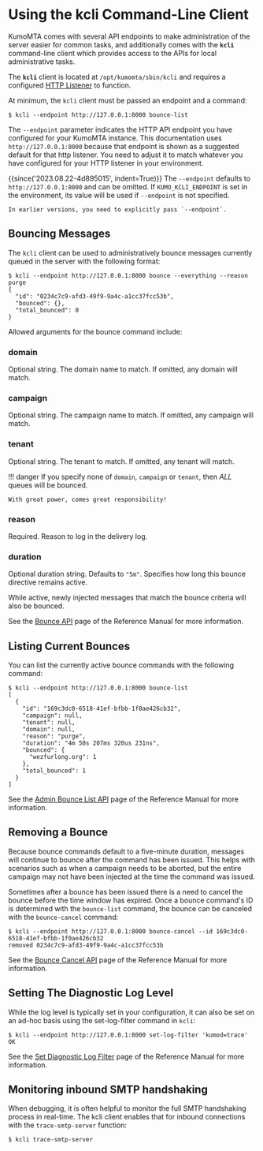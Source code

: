 # Using the kcli Command-Line Client

KumoMTA comes with several API endpoints to make administration of the server
easier for common tasks, and additionally comes with the **`kcli`**
command-line client which provides access to the APIs for local administrative
tasks.

The **`kcli`** client is located at `/opt/kumomta/sbin/kcli` and requires a
configured [HTTP Listener](../configuration/httplisteners.md) to function.

At minimum, the `kcli` client must be passed an endpoint and a command:

```console
$ kcli --endpoint http://127.0.0.1:8000 bounce-list
```

The `--endpoint` parameter indicates the HTTP API endpoint you have configured
for your KumoMTA instance.  This documentation uses `http://127.0.0.1:8000`
because that endpoint is shown as a suggested default for that http
listener.  You need to adjust it to match whatever you have configured for
your HTTP listener in your environment.

{{since('2023.08.22-4d895015', indent=True)}}
    The `--endpoint` defaults to `http://127.0.0.1:8000` and can be omitted.
    If `KUMO_KCLI_ENDPOINT` is set in the environment, its value will be used
    if `--endpoint` is not specified.

    In earlier versions, you need to explicitly pass `--endpoint`.


## Bouncing Messages

The `kcli` client can be used to administratively bounce messages currently
queued in the server with the following format:

```console
$ kcli --endpoint http://127.0.0.1:8000 bounce --everything --reason purge
{
  "id": "0234c7c9-afd3-49f9-9a4c-a1cc37fcc53b",
  "bounced": {},
  "total_bounced": 0
}
```

Allowed arguments for the bounce command include:

### domain

Optional string. The domain name to match.
If omitted, any domain will match.

### campaign

Optional string. The campaign name to match.
If omitted, any campaign will match.

### tenant

Optional string. The tenant to match.
If omitted, any tenant will match.

!!! danger
    If you specify none of `domain`, `campaign` or `tenant`, then
    *ALL* queues will be bounced.

    With great power, comes great responsibility!

### reason

Required. Reason to log in the delivery log.

### duration

Optional duration string. Defaults to `"5m"`.
Specifies how long this bounce directive remains active.

While active, newly injected messages that match the
bounce criteria will also be bounced.

See the [Bounce API](../../reference/http/api_admin_bounce_v1.md) page of the
Reference Manual for more information.

## Listing Current Bounces

You can list the currently active bounce commands with the following command:

```console
$ kcli --endpoint http://127.0.0.1:8000 bounce-list
[
  {
    "id": "169c3dc0-6518-41ef-bfbb-1f0ae426cb32",
    "campaign": null,
    "tenant": null,
    "domain": null,
    "reason": "purge",
    "duration": "4m 50s 207ms 320us 231ns",
    "bounced": {
      "wezfurlong.org": 1
    },
    "total_bounced": 1
  }
]
```

See the [Admin Bounce List
API](../../reference/http/api_admin_bounce_list_v1.md) page of the Reference
Manual for more information.

## Removing a Bounce

Because bounce commands default to a five-minute duration, messages will
continue to bounce after the command has been issued. This helps with scenarios
such as when a campaign needs to be aborted, but the entire campaign may not
have been injected at the time the command was issued.

Sometimes after a bounce has been issued there is a need to cancel the bounce
before the time window has expired. Once a bounce command's ID is determined
with the `bounce-list` command, the bounce can be canceled with the
`bounce-cancel` command:

```console
$ kcli --endpoint http://127.0.0.1:8000 bounce-cancel --id 169c3dc0-6518-41ef-bfbb-1f0ae426cb32
removed 0234c7c9-afd3-49f9-9a4c-a1cc37fcc53b
```

See the [Bounce Cancel API](../../reference/http/api_admin_bounce_cancel_v1.md) page of the Reference Manual for more information.

## Setting The Diagnostic Log Level

While the log level is typically set in your configuration, it can also be set
on an ad-hoc basis using the set-log-filter command in `kcli`:

```console
$ kcli --endpoint http://127.0.0.1:8000 set-log-filter 'kumod=trace'
OK
```

See the [Set Diagnostic Log
Filter](../../reference/kumo/set_diagnostic_log_filter.md) page of the
Reference Manual for more information.

## Monitoring inbound SMTP handshaking 

When debugging, it is often helpful to monitor the full SMTP handshaking process in real-time.  The kcli client enables that for inbound connections with the `trace-smtp-server` function:

```console
$ kcli trace-smtp-server
```



